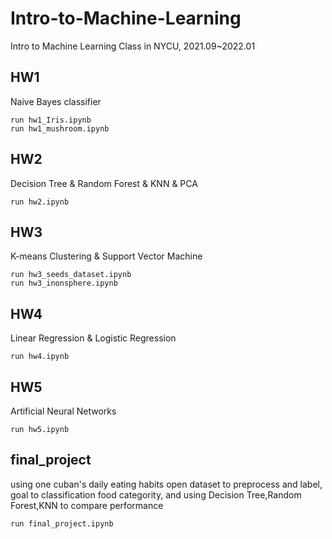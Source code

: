 # Intro-to-Machine-Learning
Intro to Machine Learning Class in NYCU, 2021.09~2022.01
## HW1
Naive Bayes classifier
```
run hw1_Iris.ipynb
run hw1_mushroom.ipynb
```

## HW2
Decision Tree & Random Forest & KNN & PCA
```
run hw2.ipynb
```

## HW3
K-means Clustering & Support Vector Machine
```
run hw3_seeds_dataset.ipynb
run hw3_inonsphere.ipynb
```

## HW4
Linear Regression & Logistic Regression
```
run hw4.ipynb
```

## HW5
Artificial Neural Networks
```
run hw5.ipynb
```

## final_project
using one cuban's daily eating habits open dataset to preprocess and label, goal to classification food categority, and using Decision Tree,Random Forest,KNN to compare performance
```
run final_project.ipynb
```
